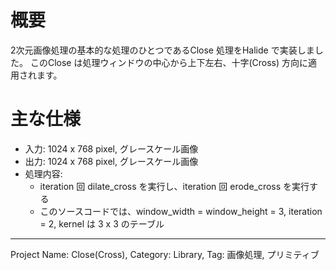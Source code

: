 # 概要

2次元画像処理の基本的な処理のひとつであるClose 処理をHalide で実装しました。
このClose は処理ウィンドウの中心から上下左右、十字(Cross) 方向に適用されます。

# 主な仕様

- 入力: 1024 x 768 pixel, グレースケール画像
- 出力: 1024 x 768 pixel, グレースケール画像
- 処理内容:
  - iteration 回 dilate_cross を実行し、iteration 回 erode_cross を実行する
  - このソースコードでは、window_width = window_height = 3, iteration = 2, kernel は 3 x 3 のテーブル
---
Project Name: Close(Cross), Category: Library, Tag: 画像処理, プリミティブ
